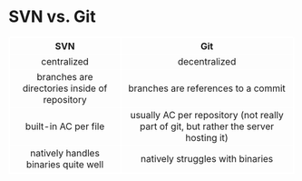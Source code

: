 # SVN vs. Git
<style>
table, th, td {
  border:1px solid white;
}
table {
    width: 100%;
}
td {
    text-align: center;
}
</style>
<table>
<tr><th>SVN</th><th>Git</th></tr>
<tr><td>centralized</td><td>decentralized</td></tr>
<tr><td>branches are directories inside of repository</td><td>branches are references to a commit</td></tr>
<tr><td>built-in AC per file</td><td>usually AC per repository (not really part of git, but rather the server hosting it)</td></tr>
<tr><td>natively handles binaries quite well</td><td>natively struggles with binaries</td></tr>
</table>